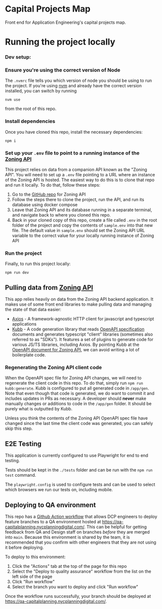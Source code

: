 # Capital Projects Map

Front end for Application Engineering's capital projects map.

# Running the project locally

### Dev setup:

### Ensure you're using the correct version of Node
The `.nvmrc` file tells you which version of node you should be using to run the project. If you're using [nvm](https://github.com/nvm-sh/nvm) and already have the correct version installed, you can switch by running  
 ```
 nvm use
```
from the root of this repo.

### Install dependencies
Once you have cloned this repo, install the necessary dependencies:
```
npm i
```

### Set up your `.env` file to point to a running instance of the [Zoning API](https://github.com/NYCPlanning/ae-zoning-api)
This project relies on data from a companion API known as the "Zoning API". You will need to set up a `.env` file pointing to a URL where an instance of the Zoning API is hosted. The easiest way to do this is to clone that repo and run it locally. To do that, follow these steps:

1. Go to the [GitHub repo](https://github.com/NYCPlanning/ae-zoning-api) for Zoning API
2. Follow the steps there to clone the project, run the API, and run its database using docker compose
3. Leave that Zoning API and its database running in a separate terminal, and navigate back to where you cloned this repo.
4. Back in your cloned copy of this repo, create a file called `.env` in the root folder of the project and copy the contents of `sample.env` into that new file. The default value in `sample.env` should set the Zoning API URL variable to the correct value for your locally running instance of Zoning API

### Run the project
Finally, to run this project locally:
```
npm run dev
```

## Pulling data from [Zoning API](https://github.com/NYCPlanning/ae-zoning-api)
This app relies heavily on data from the Zoning API backend application. It makes use of some front end libraries to make pulling data and managing the state of that data easier:

* [Axios](https://axios-http.com/docs/intro) - A framework-agnostic HTTP client for javascript and typescript applications
* [Kubb](https://www.kubb.dev/introduction) - A code generation library that reads [OpenAPI specification](https://www.openapis.org/) documents and generates typescript "client" libraries (sometimes also referred to as "SDKs"). It features a set of plugins to generate code for various JS/TS libraries, including Axios. By pointing Kubb at the [OpenAPI document for Zoning API](https://github.com/NYCPlanning/ae-zoning-api/blob/main/openapi/openapi.yaml), we can avoid writing a lot of boilerplate code.

### Regenerating the Zoning API client code
When the OpenAPI spec file for Zoning API changes, we will need to regenerate the client code in this repo. To do that, simply run `npm run kubb:generate`. Kubb is configured to put all generated code in `/app/gen`. Note that even though that code is generated, we do want to commit it and includes updates in PRs as necessary. A developer should **never** make manually changes or additions to code in the `/app/gen` folder. It should be purely what is outputted by Kubb.


Unless you think the contents of the Zoning API OpenAPI spec file have changed since the last time the client code was generated, you can safely skip this step.


## E2E Testing
This application is currently configured to use Playwright for end to end testing. 

Tests should be kept in the `./tests` folder and can be run with the `npm run test` command.

The `playwright.config` is used to configure tests and can be used to select which browsers we run our tests on, including mobile.

## Deploying to QA environment
This repo has a [Github Action workflow](.github/workflows/qa.yml) that allows DCP engineers to deploy feature branches to a QA environment hosted at https://qa-capitalplanning.nycplanningdigital.com/. This can be helpful for getting feedback from QA and Design staff on branches _before_ they are merged into `main`. Because this environment is shared by the team, it is recommended that you confirm with other engineers that they are not using it before deploying.

To deploy to this environment:
1. Click the "Actions" tab at the top of the page for this repo
2. Select the "Deploy to quality assurance" workflow from the list on the left side of the page
3. Click "Run workflow"
4. Select the branch you want to deploy and click "Run workflow"

Once the workflow runs successfully, your branch should be deployed at https://qa-capitalplanning.nycplanningdigital.com/. 
